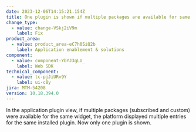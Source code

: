 ```yaml
---
date: 2023-12-06T14:15:21.154Z
title: One plugin is shown if multiple packages are available for same widget
change_type:
  - value: change-VSkj2iV9m
    label: Fix
product_area:
  - value: product_area-eC7h0SiQ2b
    label: Application enablement & solutions
component:
  - value: component-YbYJ3gLU_
    label: Web SDK
technical_component:
  - value: tc-pjJiURv9Y
    label: ui-c8y
jira: MTM-54208
version: 10.18.394.0
---
```

In the application plugin view, if multiple packages (subscribed and custom) were available for the same widget, the platform displayed multiple entries for the same installed plugin. Now only one plugin is shown.